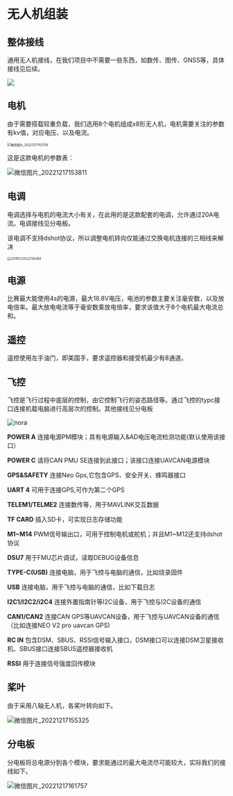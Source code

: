# 无人机组装

## 整体接线

通用无人机接线，在我们项目中不需要一些东西，如数传、图传、GNSS等，具体接线见后续。

![](../img/quickstart_01.jpg)

## 电机

由于需要搭载较重负载，我们选用8个电机组成x8形无人机，电机需要关注的参数有kv值，对应电压、以及电流。

<img src="../img\微信图片_20221217153759.jpg" alt="微信图片_20221217153759" style="zoom: 50%;" />

这是这款电机的参数表：

![微信图片_20221217153811](../img\微信图片_20221217153811.jpg)

## 电调

电调选择与电机的电流大小有关，在此用的是这款配套的电调，允许通过20A电流。电调接线见分电板。

该电调不支持dshot协议，所以调整电机转向仅能通过交换电机连接的三相线来解决

<img src="../img\20190123022745494.jpg" alt="20190123022745494" style="zoom:50%;" />

## 电源

比赛最大能使用4s的电源，最大16.8V电压，电池的参数主要关注毫安数，以及放电倍率。最大放电电流等于毫安数乘放电倍率，要求该值大于8个电机最大电流总和。



## 遥控

遥控使用左手油门，即美国手，要求遥控器和接受机最少有8通道。

## 飞控

飞控是飞行过程中底层的控制，由它控制飞行的姿态路径等。通过飞控的typc接口连接机载电脑进行高层次的控制。其他接线见分电板

![nora](../img\nora.png)



**POWER A**	连接电源PM模块；具有电源输入&AD电压电流检测功能(默认使用该接口）

**POWER C**	请将CAN PMU SE连接到此接口；该接口连接UAVCAN电源模块

**GPS&SAFETY**	连接Neo Gps,它包含GPS、安全开关、蜂鸣器接口

**UART 4**	可用于连接GPS,可作为第二个GPS

**TELEM1/TELME2**	连接数传等，用于MAVLINK交互数据

**TF CARD**	插入SD卡，可实现日志存储功能

**M1~M14**	PWM信号输出口，可用于控制电机或舵机；并且M1~M12还支持dshot协议

**DSU7**	用于FMU芯片调试，读取DEBUG设备信息

**TYPE-C(USB)**	连接电脑，用于飞控与电脑的通信，比如烧录固件

**USB**	连接电脑，用于飞控与电脑的通信，比如下载日志

**I2C1/I2C2/i2C4**	连接外置指南针等I2C设备，用于飞控与I2C设备的通信

**CAN1/CAN2**	连接CAN GPS等UAVCAN设备，用于飞控与UAVCAN设备的通信（比如连接NEO V2 pro uavcan GPS)

**RC IN**	包含DSM、SBUS、RSSI信号输入接口，DSM接口可以连接DSM卫星接收机、SBUS接口连接SBUS遥控器接收机

**RSSI**	用于连接信号强度回传模块


## 桨叶

由于采用八轴无人机，各桨叶转向如下。

![微信图片_20221217155325](../img\微信图片_20221217155325.png)



## 分电板

分电板将总电源分到各个模块，要求能通过的最大电流尽可能较大，实际我们的接线如下。

![微信图片_20221217161757](../img\微信图片_20221217161757.jpg)
